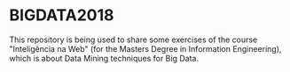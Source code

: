 # BIGDATA2018

This repository is being used to share some exercises of the course "Inteligência na Web" (for the Masters Degree in Information Engineering), which is about Data Mining techniques for Big Data.
